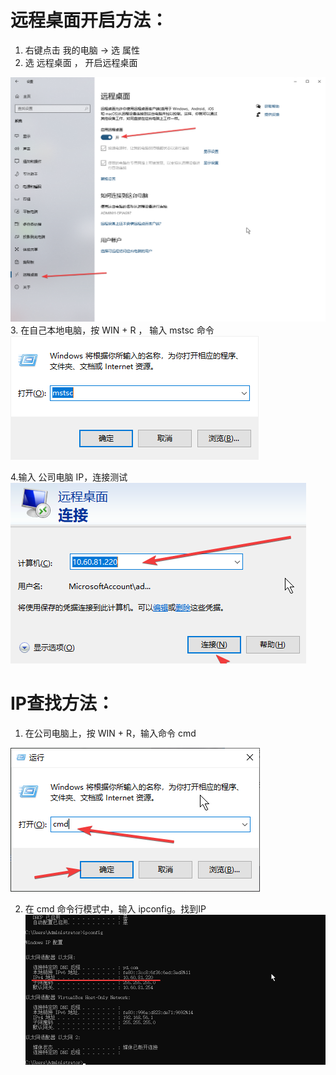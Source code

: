 # 远程桌面开启方法：

1. 右键点击 我的电脑 -> 选 属性
2. 选 远程桌面 ， 开启远程桌面

![lQLPJxbkthtMdv3NA6TNBLCwGAWHamMsdo0Dd8l3OYAcAQ_1200_932](vx_images/359083713227455.png)
3. 在自己本地电脑，按 WIN + R ， 输入 mstsc 命令
![](vx_images/560203813232599.png)

4.输入 公司电脑 IP，连接测试
![](vx_images/315813813236845.png)

# IP查找方法：
1. 在公司电脑上，按 WIN + R，输入命令 cmd

![](vx_images/243363913250479.png)

2. 在 cmd 命令行模式中，输入 ipconfig。找到IP
![](vx_images/419643913248083.png)